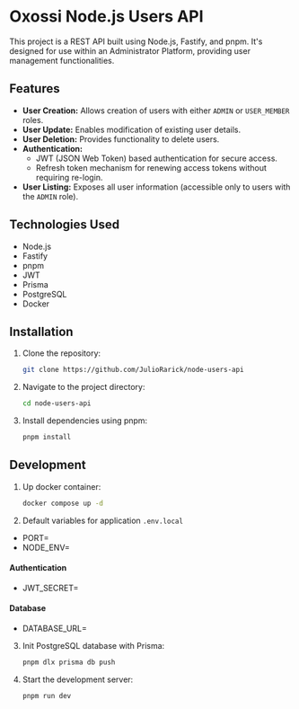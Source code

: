 # Oxossi Node.js Users API

This project is a REST API built using Node.js, Fastify, and pnpm. It's designed for use within an Administrator Platform, providing user management functionalities.

## Features

*   **User Creation:** Allows creation of users with either `ADMIN` or `USER_MEMBER` roles.
*   **User Update:** Enables modification of existing user details.
*   **User Deletion:** Provides functionality to delete users.
*   **Authentication:**
    *   JWT (JSON Web Token) based authentication for secure access.
    *   Refresh token mechanism for renewing access tokens without requiring re-login.
*   **User Listing:** Exposes all user information (accessible only to users with the `ADMIN` role).

## Technologies Used

*   Node.js
*   Fastify 
*   pnpm 
*   JWT 
*   Prisma
*   PostgreSQL
*   Docker

## Installation

1.  Clone the repository:

    ```bash
    git clone https://github.com/JulioRarick/node-users-api
    ```

2.  Navigate to the project directory:

    ```bash
    cd node-users-api
    ```

3.  Install dependencies using pnpm:

    ```bash
    pnpm install
    ```

## Development


1. Up docker container:

    ```bash
    docker compose up -d
    ```

2. Default variables for application `.env.local`

- PORT=
- NODE_ENV=

#### Authentication

- JWT_SECRET=

#### Database

- DATABASE_URL=

3. Init PostgreSQL database with Prisma:

    ```bash
    pnpm dlx prisma db push
    ```

4. Start the development server:

    ```bash
    pnpm run dev 
    ```
